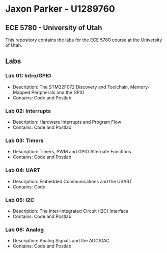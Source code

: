 # Jaxon Parker - U1289760 

##  ECE 5780 - University of Utah 

This repository contains the labs for the ECE 5780 course at the University of Utah.

## Labs

### Lab 01: Intro/GPIO

- Description: The STM32F072 Discovery and Toolchain, Memory-Mapped Peripherals and the GPIO
- Contains: Code and Postlab

### Lab 02: Interrupts

- Description: Hardware Interrupts and Program Flow
- Contains: Code and Postlab

### Lab 03: Timers

- Description: Timers, PWM and GPIO Alternate Functions
- Contains: Code and Postlab

### Lab 04: UART

- Description: Embedded Communications and the USART
- Contains: Code 

### Lab 05: I2C
- Description: The Inter-Integrated Circuit (I2C) Interface
- Contains: Code and Postlab

### Lab 06: Analog
- Description: Analog Signals and the ADC/DAC
- Contains: Code and Postlab
